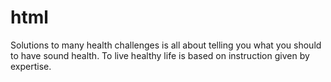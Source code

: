 # html
Solutions to many health challenges is all about telling you what you should to have sound health. To live healthy life is based on instruction
given by expertise.
